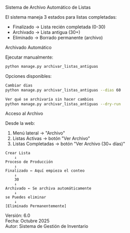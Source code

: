 Sistema de Archivo Automático de Listas

El sistema maneja 3 estados para listas completadas:

* Finalizado → Lista recién completada (0-30)
* Archivado → Lista antigua (30+) 
* Eliminado → Borrado permanente (archivo)

Archivado Automático

Ejecutar manualmente:

```bash
python manage.py archivar_listas_antiguas
```

Opciones disponibles:

```bash
Cambiar dias
python manage.py archivar_listas_antiguas --dias 60

Ver qué se archivaría sin hacer cambios
python manage.py archivar_listas_antiguas --dry-run
```

Acceso al Archivo

Desde la web:

1. Menú lateral → "Archivo"
2. Listas Activas → botón "Ver Archivo"
3. Listas Completadas → botón "Ver Archivo (30+ días)"


```
Crear Lista
    ↓
Proceso de Producción 
    ↓
Finalizado ← Aquí empieza el conteo
    ↓
    30
    ↓
Archivado ← Se archiva automáticamente
    ↓
se Puedes eliminar
    ↓
[Eliminado Permanentemente]
```

Versión: 6.0  
Fecha: Octubre 2025  
Autor: Sistema de Gestión de Inventario

